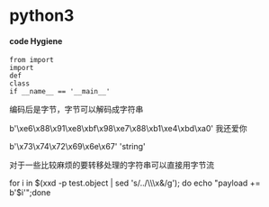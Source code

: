 # python3

#### code Hygiene

```
from import
import
def
class
if __name__ == '__main__'
```



编码后是字节，字节可以解码成字符串

b'\xe6\x88\x91\xe8\xbf\x98\xe7\x88\xb1\xe4\xbd\xa0' 我还爱你

b'\x73\x74\x72\x69\x6e\x67'          'string'

对于一些比较麻烦的要转移处理的字符串可以直接用字节流

for i in $(xxd -p test.object | sed 's/../\\\x&/g'); do echo "payload += b'$i'";done
